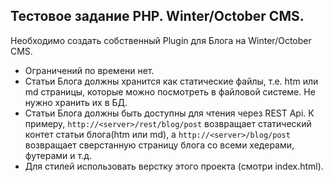 ## Тестовое задание PHP. Winter/October CMS.

Необходимо создать собственный Plugin для Блога на Winter/October CMS.
- Ограничений по времени нет.
- Статьи Блога должны хранится как статические файлы, т.е. htm или md страницы, которые можно посмотреть в файловой системе. Не нужно хранить их в БД.
- Статьи Блога должны быть доступны для чтения через REST Api. К примеру, `http://<server>/rest/blog/post` возвращает статический контет статьи блога(htm или md), а `http://<server>/blog/post` возвращает сверстанную страницу блога со всеми хедерами, футерами и т.д.
- Для стилей использовать верстку этого проекта (смотри index.html).
